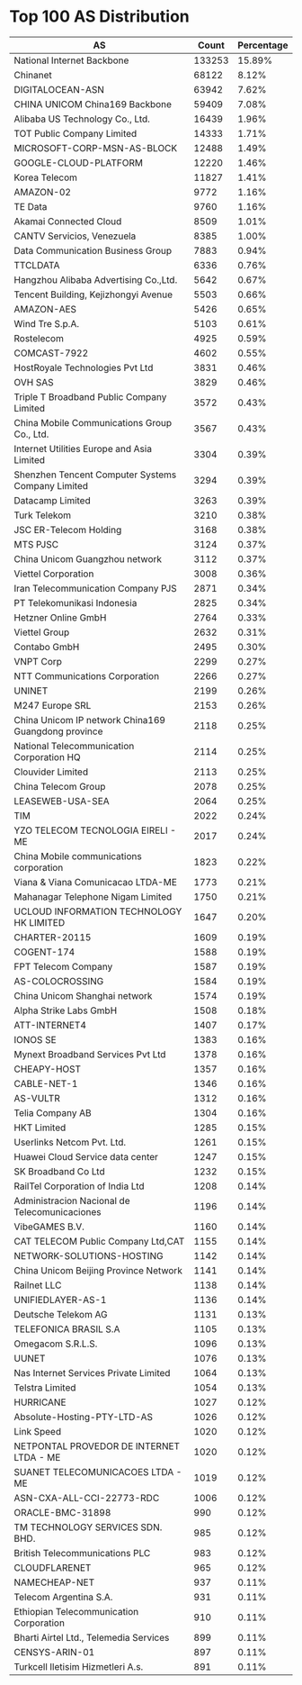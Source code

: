 # Top 100 AS Distribution
| AS | Count | Percentage |
|----|----|----|
| National Internet Backbone | 133253 | 15.89% |
| Chinanet | 68122 | 8.12% |
| DIGITALOCEAN-ASN | 63942 | 7.62% |
| CHINA UNICOM China169 Backbone | 59409 | 7.08% |
| Alibaba US Technology Co., Ltd. | 16439 | 1.96% |
| TOT Public Company Limited | 14333 | 1.71% |
| MICROSOFT-CORP-MSN-AS-BLOCK | 12488 | 1.49% |
| GOOGLE-CLOUD-PLATFORM | 12220 | 1.46% |
| Korea Telecom | 11827 | 1.41% |
| AMAZON-02 | 9772 | 1.16% |
| TE Data | 9760 | 1.16% |
| Akamai Connected Cloud | 8509 | 1.01% |
| CANTV Servicios, Venezuela | 8385 | 1.00% |
| Data Communication Business Group | 7883 | 0.94% |
| TTCLDATA | 6336 | 0.76% |
| Hangzhou Alibaba Advertising Co.,Ltd. | 5642 | 0.67% |
| Tencent Building, Kejizhongyi Avenue | 5503 | 0.66% |
| AMAZON-AES | 5426 | 0.65% |
| Wind Tre S.p.A. | 5103 | 0.61% |
| Rostelecom | 4925 | 0.59% |
| COMCAST-7922 | 4602 | 0.55% |
| HostRoyale Technologies Pvt Ltd | 3831 | 0.46% |
| OVH SAS | 3829 | 0.46% |
| Triple T Broadband Public Company Limited | 3572 | 0.43% |
| China Mobile Communications Group Co., Ltd. | 3567 | 0.43% |
| Internet Utilities Europe and Asia Limited | 3304 | 0.39% |
| Shenzhen Tencent Computer Systems Company Limited | 3294 | 0.39% |
| Datacamp Limited | 3263 | 0.39% |
| Turk Telekom | 3210 | 0.38% |
| JSC ER-Telecom Holding | 3168 | 0.38% |
| MTS PJSC | 3124 | 0.37% |
| China Unicom Guangzhou network | 3112 | 0.37% |
| Viettel Corporation | 3008 | 0.36% |
| Iran Telecommunication Company PJS | 2871 | 0.34% |
| PT Telekomunikasi Indonesia | 2825 | 0.34% |
| Hetzner Online GmbH | 2764 | 0.33% |
| Viettel Group | 2632 | 0.31% |
| Contabo GmbH | 2495 | 0.30% |
| VNPT Corp | 2299 | 0.27% |
| NTT Communications Corporation | 2266 | 0.27% |
| UNINET | 2199 | 0.26% |
| M247 Europe SRL | 2153 | 0.26% |
| China Unicom IP network China169 Guangdong province | 2118 | 0.25% |
| National Telecommunication Corporation HQ | 2114 | 0.25% |
| Clouvider Limited | 2113 | 0.25% |
| China Telecom Group | 2078 | 0.25% |
| LEASEWEB-USA-SEA | 2064 | 0.25% |
| TIM | 2022 | 0.24% |
| YZO TELECOM TECNOLOGIA EIRELI - ME | 2017 | 0.24% |
| China Mobile communications corporation | 1823 | 0.22% |
| Viana & Viana Comunicacao LTDA-ME | 1773 | 0.21% |
| Mahanagar Telephone Nigam Limited | 1750 | 0.21% |
| UCLOUD INFORMATION TECHNOLOGY HK LIMITED | 1647 | 0.20% |
| CHARTER-20115 | 1609 | 0.19% |
| COGENT-174 | 1588 | 0.19% |
| FPT Telecom Company | 1587 | 0.19% |
| AS-COLOCROSSING | 1584 | 0.19% |
| China Unicom Shanghai network | 1574 | 0.19% |
| Alpha Strike Labs GmbH | 1508 | 0.18% |
| ATT-INTERNET4 | 1407 | 0.17% |
| IONOS SE | 1383 | 0.16% |
| Mynext Broadband Services Pvt Ltd | 1378 | 0.16% |
| CHEAPY-HOST | 1357 | 0.16% |
| CABLE-NET-1 | 1346 | 0.16% |
| AS-VULTR | 1312 | 0.16% |
| Telia Company AB | 1304 | 0.16% |
| HKT Limited | 1285 | 0.15% |
| Userlinks Netcom Pvt. Ltd. | 1261 | 0.15% |
| Huawei Cloud Service data center | 1247 | 0.15% |
| SK Broadband Co Ltd | 1232 | 0.15% |
| RailTel Corporation of India Ltd | 1208 | 0.14% |
| Administracion Nacional de Telecomunicaciones | 1196 | 0.14% |
| VibeGAMES B.V. | 1160 | 0.14% |
| CAT TELECOM Public Company Ltd,CAT | 1155 | 0.14% |
| NETWORK-SOLUTIONS-HOSTING | 1142 | 0.14% |
| China Unicom Beijing Province Network | 1141 | 0.14% |
| Railnet LLC | 1138 | 0.14% |
| UNIFIEDLAYER-AS-1 | 1136 | 0.14% |
| Deutsche Telekom AG | 1131 | 0.13% |
| TELEFONICA BRASIL S.A | 1105 | 0.13% |
| Omegacom S.R.L.S. | 1096 | 0.13% |
| UUNET | 1076 | 0.13% |
| Nas Internet Services Private Limited | 1064 | 0.13% |
| Telstra Limited | 1054 | 0.13% |
| HURRICANE | 1027 | 0.12% |
| Absolute-Hosting-PTY-LTD-AS | 1026 | 0.12% |
| Link Speed | 1020 | 0.12% |
| NETPONTAL PROVEDOR DE INTERNET LTDA - ME | 1020 | 0.12% |
| SUANET TELECOMUNICACOES LTDA - ME | 1019 | 0.12% |
| ASN-CXA-ALL-CCI-22773-RDC | 1006 | 0.12% |
| ORACLE-BMC-31898 | 990 | 0.12% |
| TM TECHNOLOGY SERVICES SDN. BHD. | 985 | 0.12% |
| British Telecommunications PLC | 983 | 0.12% |
| CLOUDFLARENET | 965 | 0.12% |
| NAMECHEAP-NET | 937 | 0.11% |
| Telecom Argentina S.A. | 931 | 0.11% |
| Ethiopian Telecommunication Corporation | 910 | 0.11% |
| Bharti Airtel Ltd., Telemedia Services | 899 | 0.11% |
| CENSYS-ARIN-01 | 897 | 0.11% |
| Turkcell Iletisim Hizmetleri A.s. | 891 | 0.11% |
